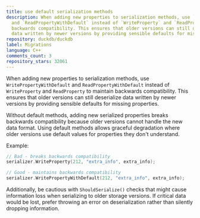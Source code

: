 ```yaml
---
title: use default serialization methods
description: When adding new properties to serialization methods, use `WritePropertyWithDefault`
  and `ReadPropertyWithDefault` instead of `WriteProperty` and `ReadProperty` to maintain
  backwards compatibility. This ensures that older versions can still deserialize
  data written by newer versions by providing sensible defaults for missing properties.
repository: duckdb/duckdb
label: Migrations
language: C++
comments_count: 3
repository_stars: 32061
---
```


When adding new properties to serialization methods, use `WritePropertyWithDefault` and `ReadPropertyWithDefault` instead of `WriteProperty` and `ReadProperty` to maintain backwards compatibility. This ensures that older versions can still deserialize data written by newer versions by providing sensible defaults for missing properties.

Without default methods, adding new serialized properties breaks backwards compatibility because older versions cannot handle the new data format. Using default methods allows graceful degradation where older versions use default values for properties they don't understand.

Example:
```cpp
// Bad - breaks backwards compatibility
serializer.WriteProperty(212, "extra_info", extra_info);

// Good - maintains backwards compatibility  
serializer.WritePropertyWithDefault(212, "extra_info", extra_info);
```

Additionally, be cautious with `ShouldSerialize()` checks that might cause information loss when serializing to older storage versions. If critical data would be lost, prefer throwing an error on deserialization rather than silently dropping information.